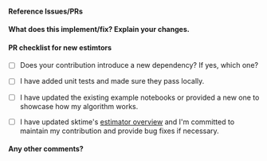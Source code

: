<!--
Thanks for contributing a pull request! Please ensure you have taken a look at
the extension guidelines: https://github.com/alan-turing-institute/sktime/blob/master/CONTRIBUTING.md
-->

#### Reference Issues/PRs
<!--
Example: Fixes #1234. See also #3456.

Please use keywords (e.g., Fixes) to create link to the issues or pull requests
you resolved, so that they will automatically be closed when your pull request
is merged. See https://github.com/blog/1506-closing-issues-via-pull-requests
-->


#### What does this implement/fix? Explain your changes.
<!--
A clear and concise description of what you have implemented. 
-->



#### PR checklist for new estimtors 
<!--
This is only relevant if you contribute new algorithm or estimator (classifiers, regressors, forecasters, etc
.). If so, please go through the checklist below. 
-->

- [ ] Does your contribution introduce a new dependency? If yes, which one? 

<!--
If your contribution does add a new dependency, we may suggest to initially develop your contribution in a separate
 companion package in https://github.com/sktime/ to keep external dependencies of the core sktime package to a minimum. 
-->

- [ ] I have added unit tests and made sure they pass locally. 
 
- [ ] I have updated the existing example notebooks or provided a new one to showcase how my algorithm works.
   
- [ ] I have updated sktime's 
[estimator overview](https://github.com/alan-turing-institute/sktime/blob/master/ESTIMATOR_OVERVIEW.md) and I'm
 committed to maintain my contribution and provide bug fixes if necessary.

#### Any other comments?
<!--
Please be aware that we are a loose team of volunteers so patience is
necessary; assistance handling other issues is very welcome. We value
all user contributions, no matter how minor they are. If we are slow to
review, either the pull request needs some benchmarking, tinkering,
convincing, etc. or more likely the reviewers are simply busy. In either
case, we ask for your understanding during the review process.

Thanks for contributing!
-->